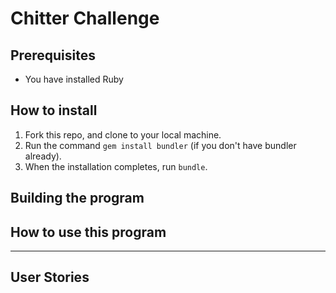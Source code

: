 Chitter Challenge
=================


Prerequisites
-------
- You have installed Ruby

How to install
-------

1. Fork this repo, and clone to your local machine.
2. Run the command `gem install bundler` (if you don't have bundler already).
3. When the installation completes, run `bundle`.

Building the program
-------


How to use this program
-------

-------
User Stories
---------
```


```